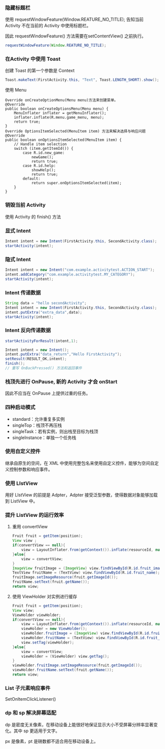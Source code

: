 ### 隐藏标题栏

使用 requestWindowFeature(Window.REATURE_NO_TITLE); 告知当前 Activity 不在当前的 Activity 中使用标题栏。

因此 requestWindowFeature() 方法需要在setContentView() 之前执行。

```java
requestWindowFeature(Window.REATURE_NO_TITLE);
```

### 在Activity 中使用 Toast 

创建 Toast 的第一个参数是 Context

```java
Toast.makeText(FirstActivity.this, "Text", Toast.LENGTH_SHORT).show();
```

使用 Menu 

```
Override onCreateOptionMenu(Menu menu)方法来创建菜单。
@Override
public boolean onCreateOptionsMenu(Menu menu) {
    MenuInflater inflater = getMenuInflater();
    inflater.inflate(R.menu.game_menu, menu);
    return true;
}
Override OptionsItemSelected(MenuItem item) 方法来解决选择与响应问题
@Override
public boolean onOptionsItemSelected(MenuItem item) {
    // Handle item selection
    switch (item.getItemId()) {
        case R.id.new_game:
            newGame();
            return true;
        case R.id.help:
            showHelp();
            return true;
        default:
            return super.onOptionsItemSelected(item);
    }
}
```

### 销毁当前 Activity 

使用 Activity 的 finish() 方法

### 显式 Intent

```java
Intent intent = new Intent(FirstActivity.this, SecondActivity.class);
startActivity(intent);
```

### 隐式 Intent 

```Java
Intent intent = new Intent("com.example.activitytest.ACTION_START");
intent.addCategory("com.example.activitytest.MY_CATEGORY");
startActivity(intent);
```

### Intent 传递数据

```java
String data = "hello secondActivity";
Intent intent = new Intent(FirstActivity.this, SecondActivity.class);
intent.putExtra("extra_data",data);
startActivity(intent);
```

### Intent 反向传递数据

```Java
startActivityForResult(intent,1);
```

```java
Intent intent = new Intent();
intent.putExtra("data_return","Hello FirstActivity");
setResult(RESULT_OK,intent);
finish();
// 重写 OnBackPressed() 方法和返回事件
```

### 栈顶先进行 OnPause, 新的 Activity 才会 onStart

因此不应当在 OnPause 上提供过重的任务。

### 四种启动模式

- standard：允许重复多实例
- singleTop：栈顶不再压栈
- singleTask：若有实例，则出栈至目标为栈顶
- singleInstance：单独一个任务栈

### 使用自定义控件

继承自原生的空间，在 XML 中使用完整包名来使用自定义控件，能够为空间自定义控制参数和响应事件。

### 使用 LIstView

用好 LIstView 的前提是 Adpter，Adpter 接受泛型参数，使得数据对象能够加载到 ListView 中。

### 提升 ListView 的运行效率

1. 重用 convertView

   ```java
   Fruit fruit = getItem(position);
   View view ;
   if(convertView == null){
       view = LayoutInflater.from(getContext()).inflate(resourceId, null);
   }else{
       view = convertView;
   }
   ImageView fruitImage = (ImageView) view.findViewById(R.id.fruit_image);
   TextView fruitName = (TextView) view.findViewById(R.id.fruit_name);
   fruitImage.setImageResource(fruit.getImageId());
   fruitName.setText(fruit.getName());
   return view;
   ```

2. 使用 ViewHolder 对实例进行缓存

   ```java
   Fruit fruit = getItem(position);
   View view;
   ViewHolder viewHolder;
   if(convertView == null){
       view = LayoutInflater.from(getContext()).inflate(resourceId, null);
       viewHolder = new ViewHolder();
       viewHolder.fruitImage = (ImageView) view.findViewById(R.id.fruit_image);
       viewHolder.fruitName = (TextView) view.findViewById(R.id.fruit_name);
       view.setTag(viewHolder);
   }else{
       view = convertView;
       viewHolder = (ViewHolder) view.getTag();
   }
   viewHolder.fruitImage.setImageResource(fruit.getImageId());
   viewHolder.fruitName.setText(fruit.getName());
   return view;
   ```

### List 子元素响应事件

SetOnItemClickListener()

### dp 和 sp 解决屏幕适配

dp 是密度无关像素，在移动设备上能很好地保证显示大小不受屏幕分辨率显著变化。其中 sp 更适用于文字。

px 是像素，pt 是磅数都不适合用在移动设备上。
























